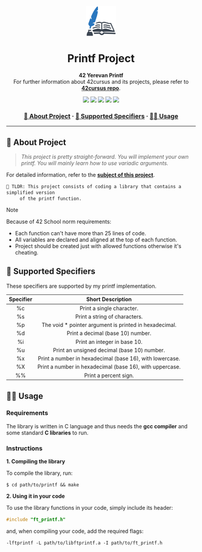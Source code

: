 <a name="readme-top"></a>
<div align="center">
  <!-- Logo -->
  <a href="https://github.com/dpetrosy/42-Printf">
  <img src="README_files/logo.png" alt="Logo" width="80" height="80">
  </a>

  <!-- Project Name -->
  <h1>Printf Project</h1>

  <!-- Short Description -->
  <p align="center">
	  <b>42 Yerevan Printf</b><br>
	  For further information about 42cursus and its projects, please refer to <a href="https://github.com/dpetrosy/42cursus"><b>42cursus repo</b></a>.
  </p>

  <!-- Badges -->
  <p>
    <img src="https://img.shields.io/badge/score-100%20%2F%20100-success?style=for-the-badge" />
    <img src="https://img.shields.io/github/repo-size/dpetrosy/42-Printf?style=for-the-badge&logo=github">
    <img src="https://img.shields.io/github/languages/count/dpetrosy/42-Printf?style=for-the-badge&logo=" />
    <img src="https://img.shields.io/github/languages/top/dpetrosy/42-Printf?style=for-the-badge" />
    <img src="https://img.shields.io/github/last-commit/dpetrosy/42-Printf?style=for-the-badge" />
  </p>

  <h3>
      <a href="#-about-project">📜 About Project</a>
    <span> · </span>
      <a href="#-supported-specifiers">📑 Supported Specifiers</a>
    <span> · </span>
      <a href="#-usage">👨‍💻 Usage</a>
  </h3>
</div>

---

## 📜 About Project

> _This project is pretty straight-forward. You will implement your own printf. You will mainly learn how to use variadic arguments._

For detailed information, refer to the [**subject of this project**](README_files/printf_subject.pdf).

	🚀 TLDR: This project consists of coding a library that contains a simplified version 
 		 of the printf function.

> [!NOTE]  
> Because of 42 School norm requirements:
> * Each function can't have more than 25 lines of code.
> * All variables are declared and aligned at the top of each function.
> * Project should be created just with allowed functions otherwise it's cheating.

## 📑 Supported Specifiers

These specifiers are supported by my printf implementation.

| Specifier  | Short Description                                         |
|:----------:|:---------------------------------------------------------:|
| %c         | Print a single character.                                 |
| %s         | Print a string of characters.                             |
| %p         | The void * pointer argument is printed in hexadecimal.    |
| %d         | Print a decimal (base 10) number.                         |
| %i         | Print an integer in base 10.                              |
| %u         | Print an unsigned decimal (base 10) number.               |
| %x         | Print a number in hexadecimal (base 16), with lowercase.  |
| %X         | Print a number in hexadecimal (base 16), with uppercase.  |
| %%         | Print a percent sign.                                     |

## 👨‍💻 Usage
### Requirements

The library is written in C language and thus needs the **gcc compiler** and some standard **C libraries** to run.

### Instructions

**1. Compiling the library**

To compile the library, run:

```shell
$ cd path/to/printf && make
```

**2. Using it in your code**

To use the library functions in your code, simply include its header:

```C
#include "ft_printf.h"
```
and, when compiling your code, add the required flags:

```shell
-lftprintf -L path/to/libftprintf.a -I path/to/ft_printf.h
```
